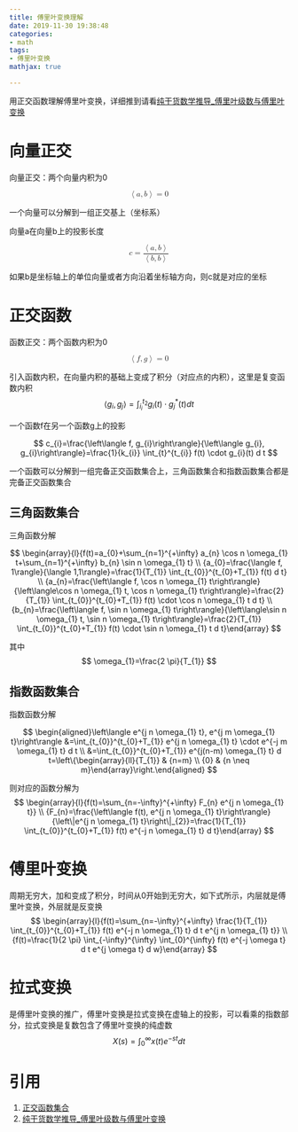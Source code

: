 ```yaml
---
title: 傅里叶变换理解
date: 2019-11-30 19:38:48
categories:
- math
tags:
- 傅里叶变换
mathjax: true

---
```


用正交函数理解傅里叶变换，详细推到请看[纯干货数学推导_傅里叶级数与傅里叶变换](https://www.bilibili.com/video/av34364399/?spm_id_from=333.788.videocard.0)

# 向量正交
向量正交：两个向量内积为0

<math display='block'>
 <mo>&#x2329;</mo><mstyle mathvariant='bold' mathsize='normal'><mi>a</mi></mstyle><mo>,</mo><mstyle mathvariant='bold' mathsize='normal'><mi>b</mi></mstyle><mo>&#x232A;</mo><mo>=</mo><mn>0</mn>
</math>

一个向量可以分解到一组正交基上（坐标系）

向量a在向量b上的投影长度

<math display='block'>
 <mi>c</mi><mo>=</mo><mfrac>
  <mrow>
   <mo>&#x2329;</mo><mstyle mathvariant='bold' mathsize='normal'><mi>a</mi><mo>,</mo><mi>b</mi></mstyle><mo>&#x232A;</mo></mrow>
  <mrow>
   <mo>&#x2329;</mo><mstyle mathvariant='bold' mathsize='normal'><mi>b</mi><mo>,</mo><mi>b</mi></mstyle><mo>&#x232A;</mo></mrow>
 </mfrac>
 
</math>


如果b是坐标轴上的单位向量或者方向沿着坐标轴方向，则c就是对应的坐标
# 正交函数
函数正交：两个函数内积为0

<math display='block'>
 <mo>&#x2329;</mo><mi>f</mi><mo>,</mo><mi>g</mi><mo>&#x232A;</mo><mo>=</mo><mn>0</mn>
</math>

引入函数内积，在向量内积的基础上变成了积分（对应点的内积），这里是复变函数内积
$$
\left\langle g_{i}, g_{j}\right\rangle=\int_{i_{i}}^{t_{2}} g_{i}(t) \cdot g_{j}^{*}(t) d t
$$


一个函数f在另一个函数g上的投影

$$
c_{i}=\frac{\left\langle f, g_{i}\right\rangle}{\left\langle g_{i}, g_{i}\right\rangle}=\frac{1}{k_{i}} \int_{t}^{t_{i}} f(t) \cdot g_{i}(t) d t
$$

一个函数可以分解到一组完备正交函数集合上，三角函数集合和指数函数集合都是完备正交函数集合

## 三角函数集合
三角函数分解

$$
\begin{array}{l}{f(t)=a_{0}+\sum_{n=1}^{+\infty} a_{n} \cos n \omega_{1} t+\sum_{n=1}^{+\infty} b_{n} \sin n \omega_{1} t} \\ {a_{0}=\frac{\langle f, 1\rangle}{\langle 1,1\rangle}=\frac{1}{T_{1}} \int_{t_{0}}^{t_{0}+T_{1}} f(t) d t} \\ {a_{n}=\frac{\left\langle f, \cos n \omega_{1} t\right\rangle}{\left\langle\cos n \omega_{1} t, \cos n \omega_{1} t\right\rangle}=\frac{2}{T_{1}} \int_{t_{0}}^{t_{0}+T_{1}} f(t) \cdot \cos n \omega_{1} t d t} \\ {b_{n}=\frac{\left\langle f, \sin n \omega_{1} t\right\rangle}{\left\langle\sin n \omega_{1} t, \sin n \omega_{1} t\right\rangle}=\frac{2}{T_{1}} \int_{t_{0}}^{t_{0}+T_{1}} f(t) \cdot \sin n \omega_{1} t d t}\end{array}
$$

其中
$$
\omega_{1}=\frac{2 \pi}{T_{1}}
$$

## 指数函数集合
指数函数分解

$$
\begin{aligned}\left\langle e^{j n \omega_{1} t}, e^{j m \omega_{1} t}\right\rangle &=\int_{t_{0}}^{t_{0}+T_{1}} e^{j n \omega_{1} t} \cdot e^{-j m \omega_{1} t} d t \\ &=\int_{t_{0}}^{t_{0}+T_{1}} e^{j(n-m) \omega_{1} t} d t=\left\{\begin{array}{ll}{T_{1}} & {n=m} \\ {0} & {n \neq m}\end{array}\right.\end{aligned}
$$

则对应的函数分解为
$$
\begin{array}{l}{f(t)=\sum_{n=-\infty}^{+\infty} F_{n} e^{j n \omega_{1} t}} \\ {F_{n}=\frac{\left\langle f(t), e^{j n \omega_{1} t}\right\rangle}{\left\|e^{j n \omega_{1} t}\right\|_{2}}=\frac{1}{T_{1}} \int_{t_{0}}^{t_{0}+T_{1}} f(t) e^{-j n \omega_{1} t} d t}\end{array}
$$

# 傅里叶变换
周期无穷大，加和变成了积分，时间从0开始到无穷大，如下式所示，内层就是傅里叶变换，外层就是反变换
$$
\begin{array}{l}{f(t)=\sum_{n=-\infty}^{+\infty} \frac{1}{T_{1}} \int_{t_{0}}^{t_{0}+T_{1}} f(t) e^{-j n \omega_{1} t} d t e^{j n \omega_{1} t}} \\ {f(t)=\frac{1}{2 \pi} \int_{-\infty}^{\infty} \int_{0}^{\infty} f(t) e^{-j \omega t} d t e^{j \omega t} d w}\end{array}
$$

# 拉式变换
是傅里叶变换的推广，傅里叶变换是拉式变换在虚轴上的投影，可以看乘的指数部分，拉式变换是复数包含了傅里叶变换的纯虚数
$$
X(s)=\int_{0}^{\infty} x(t) e^{-s t} d t
$$


# 引用
1. [正交函数集合](https://blog.csdn.net/Einstellung/article/details/77478203)
2. [纯干货数学推导_傅里叶级数与傅里叶变换](https://www.bilibili.com/video/av34364399/?spm_id_from=333.788.videocard.0)

